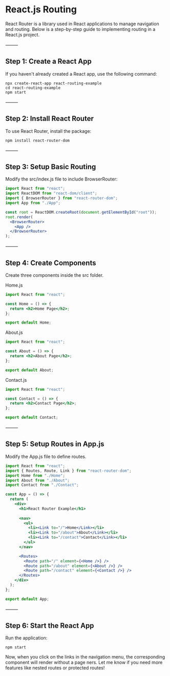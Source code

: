 # React.js Routing

React Router is a library used in React applications to manage navigation and routing. Below is a step-by-step guide to implementing routing in a React.js project.

⸻

## Step 1: Create a React App

If you haven't already created a React app, use the following command:

```
npx create-react-app react-routing-example
cd react-routing-example
npm start
```

⸻

## Step 2: Install React Router

To use React Router, install the package:

```
npm install react-router-dom
```

⸻

## Step 3: Setup Basic Routing

Modify the src/index.js file to include BrowserRouter:

```jsx
import React from "react";
import ReactDOM from "react-dom/client";
import { BrowserRouter } from "react-router-dom";
import App from "./App";

const root = ReactDOM.createRoot(document.getElementById("root"));
root.render(
  <BrowserRouter>
    <App />
  </BrowserRouter>
);
```

⸻

## Step 4: Create Components

Create three components inside the src folder.

Home.js

```jsx
import React from "react";

const Home = () => {
  return <h2>Home Page</h2>;
};

export default Home;
```

About.js

```jsx
import React from "react";

const About = () => {
  return <h2>About Page</h2>;
};

export default About;
```

Contact.js

```jsx
import React from "react";

const Contact = () => {
  return <h2>Contact Page</h2>;
};

export default Contact;
```

⸻

## Step 5: Setup Routes in App.js

Modify the App.js file to define routes.

```jsx
import React from "react";
import { Routes, Route, Link } from "react-router-dom";
import Home from "./Home";
import About from "./About";
import Contact from "./Contact";

const App = () => {
  return (
    <div>
      <h1>React Router Example</h1>
      
      <nav>
        <ul>
          <li><Link to="/">Home</Link></li>
          <li><Link to="/about">About</Link></li>
          <li><Link to="/contact">Contact</Link></li>
        </ul>
      </nav>

      <Routes>
        <Route path="/" element={<Home />} />
        <Route path="/about" element={<About />} />
        <Route path="/contact" element={<Contact />} />
      </Routes>
    </div>
  );
};

export default App;
```

⸻

## Step 6: Start the React App

Run the application:

```
npm start
```

Now, when you click on the links in the navigation menu, the corresponding component will render without a page ners. Let me know if you need more features like nested routes or protected routes!